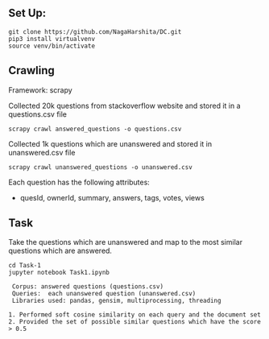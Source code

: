 ## Set Up:
```
git clone https://github.com/NagaHarshita/DC.git
pip3 install virtualvenv
source venv/bin/activate
```
## Crawling 

Framework: scrapy 
<br/>

Collected 20k questions from stackoverflow website and stored it in a questions.csv file

```
scrapy crawl answered_questions -o questions.csv
```

Collected 1k questions which are unanswered and stored it in unanswered.csv file

```
scrapy crawl unanswered_questions -o unanswered.csv
```
Each question has the following attributes: 
* quesId, ownerId, summary, answers, tags, votes, views

## Task 

Take the questions which are unanswered and map to the most similar questions which are answered.
```
cd Task-1
jupyter notebook Task1.ipynb
```

```
 Corpus: answered questions (questions.csv)
 Queries:  each unanswered question (unanswered.csv)
 Libraries used: pandas, gensim, multiprocessing, threading 
```

```
1. Performed soft cosine similarity on each query and the document set
2. Provided the set of possible similar questions which have the score > 0.5
```




